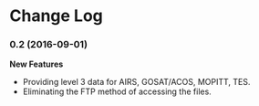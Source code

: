 # Change Log

### 0.2 (2016-09-01)

**New Features**
* Providing level 3 data for AIRS, GOSAT/ACOS, MOPITT, TES.
* Eliminating the FTP method of accessing the files.
